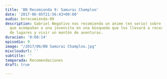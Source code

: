 ```yaml
---
title: 'BN Recomienda 9: Samurai Champloo'
date: '2017-06-05T21:56:43+00:00'
audio: bnrecomienda-09
description: Gabriel Negativo nos recomienda un anime (en serio) sobre dos samurais
  que acompañan a una jovencita en una búsqueda que los llevará a recorrer un montón
  de lugares y vivir un montón de aventuras.
duracion: '0:08:14'
episodio: 9
image: "/2017/06/BN Samurai Champloo.jpg"
mixcloudurl: ''
subtitle: ''
temporada: Recomendaciones
draft: true

---
```


